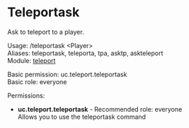 Teleportask
====
Ask to teleport to a player.

Usage: /teleportask \<Player\><br>
Aliases: teleportask, teleporta, tpa, asktp, askteleport<br>
Module: [teleport](../modules/teleport.md)<br>

Basic permission: uc.teleport.teleportask<br>
Basic role: everyone<br>

Permissions: <br>
* **uc.teleport.teleportask** - Recommended role: everyone<br>Allows you to use the teleportask command

